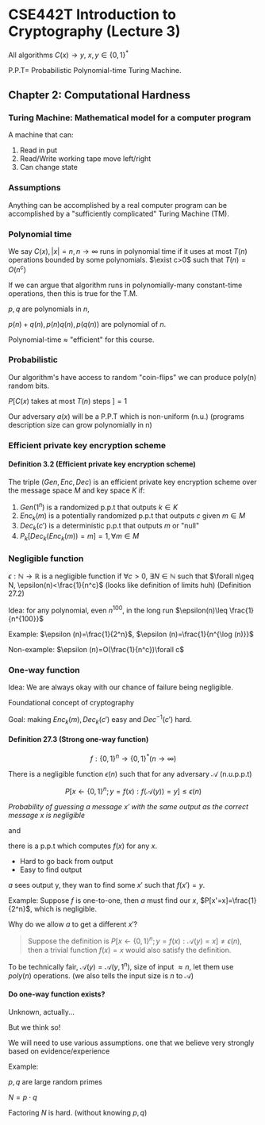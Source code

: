 # CSE442T Introduction to Cryptography (Lecture 3)

All algorithms $C(x)\to y$, $x,y\in \{0,1\}^*$ 

P.P.T= Probabilistic Polynomial-time Turing Machine.

## Chapter 2: Computational Hardness

### Turing Machine: Mathematical model for a computer program

A machine that can:

1. Read in put
2. Read/Write working tape move left/right
3. Can change state

### Assumptions

Anything can be accomplished by a real computer program can be accomplished by a "sufficiently complicated" Turing Machine (TM).

### Polynomial time

We say $C(x),|x|=n,n\to \infty$ runs in polynomial time if it uses at most $T(n)$ operations bounded by some polynomials. $\exist c>0$ such that $T(n)=O(n^c)$

If we can argue that algorithm runs in polynomially-many constant-time operations, then this is true for the T.M.

$p,q$ are polynomials in $n$,

$p(n)+q(n),p(n)q(n),p(q(n))$ are polynomial of $n$.

Polynomial-time $\approx$ "efficient" for this course.

### Probabilistic

Our algorithm's have access to random "coin-flips" we can produce poly(n) random bits.

$P[C(x)\text{ takes at most }T(n)\text{ steps }]=1$

Our adversary $a(x)$ will be a P.P.T which is non-uniform (n.u.) (programs description size can grow polynomially in n)

### Efficient private key encryption scheme

#### Definition 3.2 (Efficient private key encryption scheme)

The triple $(Gen,Enc,Dec)$ is an efficient private key encryption scheme over the message space $M$  and key space $K$ if:

1. $Gen(1^n)$ is a randomized p.p.t that outputs $k\in K$
2. $Enc_k(m)$ is a potentially randomized p.p.t that outputs $c$ given $m\in M$
3. $Dec_k(c')$ is a deterministic p.p.t that outputs $m$ or "null"
4. $P_k[Dec_k(Enc_k(m))=m]=1,\forall m\in M$

### Negligible function

$\epsilon:\mathbb{N}\to \mathbb{R}$ is a negligible function if $\forall c>0$, $\exists N\in\mathbb{N}$ such that $\forall n\geq N, \epsilon(n)<\frac{1}{n^c}$ (looks like definition of limits huh) (Definition 27.2)

Idea: for any polynomial, even $n^{100}$, in the long run $\epsilon(n)\leq \frac{1}{n^{100}}$

Example: $\epsilon (n)=\frac{1}{2^n}$, $\epsilon (n)=\frac{1}{n^{\log (n)}}$

Non-example: $\epsilon (n)=O(\frac{1}{n^c})\forall c$

### One-way function

Idea: We are always okay with our chance of failure being negligible.

Foundational concept of cryptography

Goal: making $Enc_k(m),Dec_k(c')$ easy and $Dec^{-1}(c')$ hard.

#### Definition 27.3 (Strong one-way function)

$$
f:\{0,1\}^n\to \{0,1\}^*(n\to \infty)
$$

There is a negligible function $\epsilon (n)$ such that for any adversary $\mathcal{A}$ (n.u.p.p.t)

$$
P[x\gets\{0,1\}^n;y=f(x):f(\mathcal{A}(y))=y]\leq\epsilon(n)
$$

_Probability of guessing a message $x'$ with the same output as the correct message $x$ is negligible_

and

there is a p.p.t which computes $f(x)$ for any $x$.

- Hard to go back from output
- Easy to find output

$a$ sees output y, they wan to find some $x'$ such that $f(x')=y$.

Example: Suppose $f$ is one-to-one, then $a$ must find our $x$, $P[x'=x]=\frac{1}{2^n}$, which is negligible.

Why do we allow $a$ to get a different $x'$?

> Suppose the definition is $P[x\gets\{0,1\}^n;y=f(x):\mathcal{A}(y)=x]\neq\epsilon(n)$, then a trivial function $f(x)=x$ would also satisfy the definition.

To be technically fair, $\mathcal{A}(y)=\mathcal{A}(y,1^n)$, size of input $\approx n$, let them use $poly(n)$ operations. (we also tells the input size is $n$ to $\mathcal{A}$)

#### Do one-way function exists?

Unknown, actually...

But we think so!

We will need to use various assumptions. one that we believe very strongly based on evidence/experience

Example:

$p,q$ are large random primes

$N=p\cdot q$

Factoring $N$ is hard. (without knowing $p,q$)
